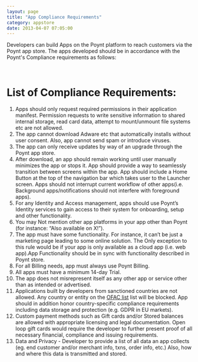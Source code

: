 ```yaml
---
layout: page
title: "App Compliance Requirements"
category: appstore
date: 2013-04-07 07:05:00
---
```


Developers can build Apps on the Poynt platform to reach customers via the Poynt app store.
The apps developed should be in accordance with the Poynt's Compliance requirements as follows:

<p>&nbsp;</p>


# List of Compliance Requirements:

1. Apps should only request required permissions in their application manifest. Permission requests to write sensitive information to shared internal storage, read card data, attempt to mount/unmount file systems etc are not allowed.
2. The app cannot download Adware etc that automatically installs without user consent. Also, app cannot send spam or introduce viruses.
3. The app can only receive updates by way of an upgrade through the Poynt app store.
4. After download, an app should remain working until user manually minimizes the app or stops it. App should provide a way to seamlessly transition between screens within the app. App should include a Home Button at the top of the navigation bar  which takes user to the Launcher screen. Apps should not interrupt current workflow  of other apps(i.e. Background apps/notifications should not interfere with foreground apps).
5. For any Identity and Access management, apps should use Poynt’s Identity services to gain access to their system for  onboarding, setup and other functionality.
6. You may Not mention other app platforms in your app other than Poynt (for instance: “Also available on X!”).
7. The app must have some functionality. For instance, it can’t be just a marketing page leading to some online solution. The Only exception to this rule would be if your app is only available as a cloud app (i.e. web app).App Functionality should be in sync with functionality described in Poynt store.
8. For all Billing needs, app must always use Poynt Billing.
9. All apps must have a minimum 14-day Trial.
10. The app does not misrepresent itself as any other app or service other than as intended or advertised.
11. Applications built by developers from sanctioned countries are not allowed. Any country or entity on the [OFAC list](https://www.treasury.gov/resource-center/sanctions/Programs/Pages/Programs.aspx) list will be blocked. App should in addition honor country-specific compliance requirements including data storage and protection (e.g. GDPR in EU markets).
12. Custom payment methods such as Gift cards and/or Stored balances are allowed with  appropriate licensing and legal documentation. Open loop gift cards would require the developer to further present proof of all necessary financial, compliance and issuing requirements.
13. Data and Privacy - Developer to provide a list of all data an app collects (eg. end customer and/or merchant info, txns, order info, etc.) Also, how and where this data is transmitted and stored.


<p>&nbsp;</p>
